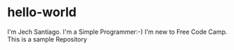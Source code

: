 # hello-world
I'm Jech Santiago. I'm a Simple Programmer:-)
I'm new to Free Code Camp. This is a sample Repository

